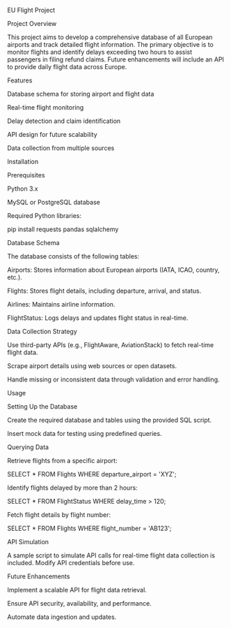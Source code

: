 EU Flight Project

Project Overview

This project aims to develop a comprehensive database of all European airports and track detailed flight information. The primary objective is to monitor flights and identify delays exceeding two hours to assist passengers in filing refund claims. Future enhancements will include an API to provide daily flight data across Europe.

Features

Database schema for storing airport and flight data

Real-time flight monitoring

Delay detection and claim identification

API design for future scalability

Data collection from multiple sources

Installation

Prerequisites

Python 3.x

MySQL or PostgreSQL database

Required Python libraries:

pip install requests pandas sqlalchemy

Database Schema

The database consists of the following tables:

Airports: Stores information about European airports (IATA, ICAO, country, etc.).

Flights: Stores flight details, including departure, arrival, and status.

Airlines: Maintains airline information.

FlightStatus: Logs delays and updates flight status in real-time.

Data Collection Strategy

Use third-party APIs (e.g., FlightAware, AviationStack) to fetch real-time flight data.

Scrape airport details using web sources or open datasets.

Handle missing or inconsistent data through validation and error handling.

Usage

Setting Up the Database

Create the required database and tables using the provided SQL script.

Insert mock data for testing using predefined queries.

Querying Data

Retrieve flights from a specific airport:

SELECT * FROM Flights WHERE departure_airport = 'XYZ';

Identify flights delayed by more than 2 hours:

SELECT * FROM FlightStatus WHERE delay_time > 120;

Fetch flight details by flight number:

SELECT * FROM Flights WHERE flight_number = 'AB123';

API Simulation

A sample script to simulate API calls for real-time flight data collection is included. Modify API credentials before use.

Future Enhancements

Implement a scalable API for flight data retrieval.

Ensure API security, availability, and performance.

Automate data ingestion and updates.
